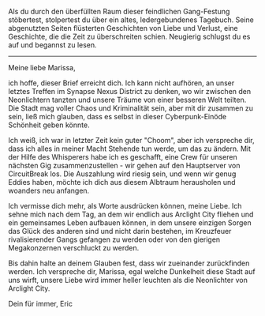 Als du durch den überfüllten Raum dieser feindlichen Gang-Festung stöbertest, stolpertest du über ein altes, ledergebundenes Tagebuch. Seine abgenutzten Seiten flüsterten Geschichten von Liebe und Verlust, eine Geschichte, die die Zeit zu überschreiten schien. Neugierig schlugst du es auf und begannst zu lesen.

---

Meine liebe Marissa,

ich hoffe, dieser Brief erreicht dich. Ich kann nicht aufhören, an unser letztes Treffen im Synapse Nexus District zu denken, wo wir zwischen den Neonlichtern tanzten und unsere Träume von einer besseren Welt teilten. Die Stadt mag voller Chaos und Kriminalität sein, aber mit dir zusammen zu sein, ließ mich glauben, dass es selbst in dieser Cyberpunk-Einöde Schönheit geben könnte.

Ich weiß, ich war in letzter Zeit kein guter "Choom", aber ich verspreche dir, dass ich alles in meiner Macht Stehende tun werde, um das zu ändern. Mit der Hilfe des Whisperers habe ich es geschafft, eine Crew für unseren nächsten Gig zusammenzustellen - wir gehen auf den Hauptserver von CircuitBreak los. Die Auszahlung wird riesig sein, und wenn wir genug Eddies haben, möchte ich dich aus diesem Albtraum herausholen und woanders neu anfangen.

Ich vermisse dich mehr, als Worte ausdrücken können, meine Liebe. Ich sehne mich nach dem Tag, an dem wir endlich aus Arclight City fliehen und ein gemeinsames Leben aufbauen können, in dem unsere einzigen Sorgen das Glück des anderen sind und nicht darin bestehen, im Kreuzfeuer rivalisierender Gangs gefangen zu werden oder von den gierigen Megakonzernen verschluckt zu werden.

Bis dahin halte an deinem Glauben fest, dass wir zueinander zurückfinden werden. Ich verspreche dir, Marissa, egal welche Dunkelheit diese Stadt auf uns wirft, unsere Liebe wird immer heller leuchten als die Neonlichter von Arclight City.

Dein für immer,
Eric
